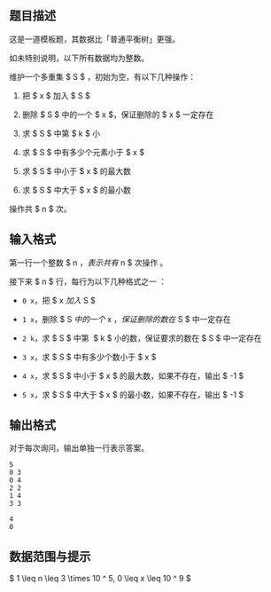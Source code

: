 ## 题目描述

这是一道模板题，其数据比「普通平衡树」更强。

如未特别说明，以下所有数据均为整数。

维护一个多重集 $ S $ ，初始为空，有以下几种操作：

1. 把 $ x $ 加入 $ S $
2. 删除 $ S $ 中的一个 $ x $，保证删除的 $ x $ 一定存在
3. 求 $ S $ 中第 $ k $ 小
4. 求 $ S $ 中有多少个元素小于 $ x $
5. 求 $ S $ 中小于 $ x $ 的最大数
6. 求 $ S $ 中大于 $ x $ 的最小数

操作共 $ n $ 次。

## 输入格式

第一行一个整数 $ n $，表示共有 $ n $ 次操作 。

接下来 $ n $ 行，每行为以下几种格式之一 ：

* `0 x`，把 $ x $ 加入 $ S $
* `1 x`，删除 $ S $ 中的一个 $ x $，保证删除的数在 $ S $ 中一定存在
* `2 k`，求 $ S $ 中第  $ k $ 小的数，保证要求的数在 $ S $ 中一定存在
* `3 x`，求 $ S $ 中有多少个数小于 $ x $
* `4 x`，求 $ S $ 中小于 $ x $ 的最大数，如果不存在，输出 $ -1 $
* `5 x`，求 $ S $ 中大于 $ x $ 的最小数，如果不存在，输出 $ -1 $

## 输出格式

对于每次询问，输出单独一行表示答案。

```input1
5
0 3
0 4
2 2
1 4
3 3
```

```output1
4
0
```

## 数据范围与提示

$ 1 \leq n \leq 3 \times 10 ^ 5, 0 \leq x \leq 10 ^ 9 $

